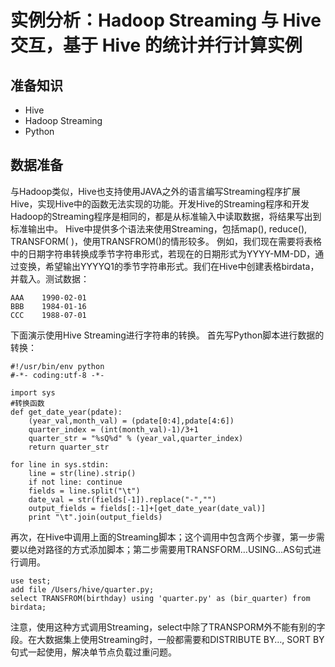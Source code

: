 # 实例分析：Hadoop Streaming 与 Hive 交互，基于 Hive 的统计并行计算实例


## 准备知识

* Hive
* Hadoop Streaming
* Python


## 数据准备
与Hadoop类似，Hive也支持使用JAVA之外的语言编写Streaming程序扩展Hive，实现Hive中的函数无法实现的功能。开发Hive的Streaming程序和开发Hadoop的Streaming程序是相同的，都是从标准输入中读取数据，将结果写出到标准输出中。
Hive中提供多个语法来使用Streaming，包括map(), reduce(), TRANSFORM( )，使用TRANSFROM()的情形较多。
例如，我们现在需要将表格中的日期字符串转换成季节字符串形式，若现在的日期形式为YYYY-MM-DD，通过变换，希望输出YYYYQ1的季节字符串形式。我们在Hive中创建表格birdata，并载入。测试数据：

	AAA    1990-02-01
	BBB	   1984-01-16
	CCC    1988-07-01

下面演示使用Hive Streaming进行字符串的转换。
首先写Python脚本进行数据的转换：

	#!/usr/bin/env python  
	#-*- coding:utf-8 -*-
	
	import sys
	#转换函数
	def get_date_year(pdate):
	    (year_val,month_val) = (pdate[0:4],pdate[4:6])
	    quarter_index = (int(month_val)-1)/3+1
	    quarter_str = "%sQ%d" % (year_val,quarter_index)
	    return quarter_str
	
	for line in sys.stdin:
	    line = str(line).strip()
	    if not line: continue
	    fields = line.split("\t")
	    date_val = str(fields[-1]).replace("-","")
	    output_fields = fields[:-1]+[get_date_year(date_val)]
	    print "\t".join(output_fields)
再次，在Hive中调用上面的Streaming脚本；这个调用中包含两个步骤，第一步需要以绝对路径的方式添加脚本；第二步需要用TRANSFORM…USING…AS句式进行调用。		use test;
	add file /Users/hive/quarter.py;
	select TRANSFROM(birthday) using 'quarter.py' as (bir_quarter) from birdata;
注意，使用这种方式调用Streaming，select中除了TRANSPORM外不能有别的字段。在大数据集上使用Streaming时，一般都需要和DISTRIBUTE BY…, SORT BY句式一起使用，解决单节点负载过重问题。